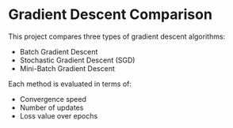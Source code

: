 # Gradient Descent Comparison

This project compares three types of gradient descent algorithms:
- Batch Gradient Descent
- Stochastic Gradient Descent (SGD)
- Mini-Batch Gradient Descent

Each method is evaluated in terms of:
- Convergence speed
- Number of updates
- Loss value over epochs
